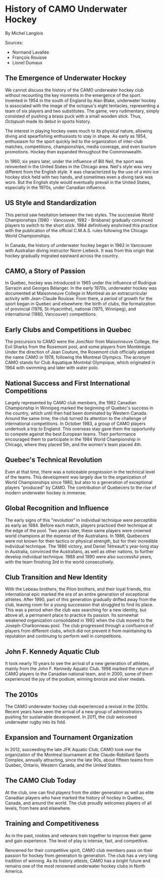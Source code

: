 # History of CAMO Underwater Hockey

By Michel Langlois

Sources:

* Normand Lavallée
* François Rouisse
* Lionel Dumaux

## The Emergence of Underwater Hockey

We cannot discuss the history of the CAMO underwater hockey club without recounting the key moments in the emergence of the sport. Invented in 1954 in the south of England by Alan Blake, underwater hockey is associated with the image of the octopus's eight tentacles, representing a team of six players and two substitutes. The game, very rudimentary, simply consisted of pushing a brass puck with a small wooden stick. Thus, *Octopush* made its debut in sports history.

The interest in playing hockey owes much to its physical nature, allowing diving and spearfishing enthusiasts to stay in shape. As early as 1954, enthusiasm for the sport quickly led to the organization of inter-club matches, competitions, championships, media coverage, and even tourism promotions. Hockey then expanded throughout the Commonwealth.

In 1960, six years later, under the influence of Bill Neil, the sport was reinvented in the United States in the Chicago area. Neil's style was very different from the English style. It was characterized by the use of a mini ice hockey stick held with two hands, and sometimes even a diving tank was worn. But the English style would eventually prevail in the United States, especially in the 1970s, under Canadian influence.

## US Style and Standardization
This period saw hesitation between the two styles. The successive World Championships (1980 - Vancouver, 1982 - Brisbane) gradually convinced players to switch to the short stick. 1984 definitively enshrined this practice with the publication of the official C.M.A.S. rules following the Chicago World Championships.

In Canada, the history of underwater hockey began in 1962 in Vancouver with Australian diving instructor Norm Liebeck. It was from this origin that hockey gradually migrated eastward across the country.

## CAMO, a Story of Passion

In Quebec, hockey was introduced in 1965 under the influence of Rodrigue Sarrazin and Georges Bélanger. In the early 1970s, underwater hockey was documented at Maisonneuve College in Montreal as an extracurricular activity with Jean-Claude Rouisse. From there, a period of growth for the sport began in Quebec and elsewhere: the birth of clubs, the formalization of provincial (1976, St-Hyacinthe), national (1975, Winnipeg), and international (1980, Vancouver) competitions.

## Early Clubs and Competitions in Quebec
The precursors to CAMO were the JoncNoir from Maisonneuve College, the Evil Sharks from the Rosemont pool, and some players from Montérégie. Under the direction of Jean Couture, the Rosemont club officially adopted the name CAMO in 1978, following the Montreal Olympics. The acronym CAMO stands for Club Aquatique Montréal Olympique, which originated in 1964 with swimming and later with water polo.

## National Success and First International Competitions
Largely represented by CAMO club members, the 1982 Canadian Championship in Winnipeg marked the beginning of Quebec's success in the country, which until then had been dominated by Western Canada. Around the same time, the club turned its attention to the challenge of international competitions. In October 1983, a group of CAMO players undertook a trip to England. This overseas stay gave them the opportunity to compete against the best European teams. Their performance encouraged them to participate in the 1984 World Championship in Chicago, where they placed 5th, and the women's team placed 4th.

## Quebec's Technical Revolution
Even at that time, there was a noticeable progression in the technical level of the teams. This development was largely due to the organization of World Championships since 1980, but also to a generation of exceptional players "produced" by CAMO. The contribution of Quebecers to the rise of modern underwater hockey is immense.

## Global Recognition and Influence
The early signs of this "revolution" in individual technique were perceptible as early as 1984. Before each match, players practiced their technique at the edge of the pool. Two years later, these same players were crowned world champions at the expense of the Australians. In 1986, Quebecers were not known for their tactics or physical strength, but for their incredible individual technique. The 1986 victory, and Daniel Tétreault's year-long stay in Australia, convinced the Australians, as well as other nations, to further develop individual technique. 1988 and 1990 were also successful years, with the team finishing 3rd in the world consecutively.

## Club Transition and New Identity
With the Lebeau brothers, the Pilon brothers, and their loyal friends, this international epic marked the era of an entire generation of exceptional athletes. After 1990, part of this generation gradually drifted away from the club, leaving room for a young succession that struggled to find its place. This was a period when the club was searching for a new identity, but above all, a permanent place to practice its passion. Its somewhat weakened organization consolidated in 1992 when the club moved to the Joseph-Charbonneau pool. The club progressed through a confluence of players from different clubs, which did not prevent it from maintaining its reputation and continuing to perform well in competitions.

## John F. Kennedy Aquatic Club

It took nearly 10 years to see the arrival of a new generation of athletes, mainly from the John F. Kennedy Aquatic Club. 1998 marked the return of CAMO players to the Canadian national team, and in 2000, some of them experienced the joy of the podium, winning bronze and silver medals.

## The 2010s

The CAMO underwater hockey club experienced a revival in the 2010s. Recent years have seen the arrival of a new group of administrators pushing for sustainable development. In 2011, the club welcomed underwater rugby into its fold.

## Expansion and Tournament Organization
In 2012, succeeding the late JFK Aquatic Club, CAMO took over the organization of the Montreal tournament at the Claude-Robillard Sports Complex, annually attracting, since the late 90s, about fifteen teams from Quebec, Ontario, Western Canada, and the United States.

## The CAMO Club Today

At the club, one can find players from the older generation as well as elite Canadian players who have marked the history of hockey in Quebec, Canada, and around the world. The club proudly welcomes players of all levels, from here and elsewhere.

## Training and Competitiveness
As in the past, rookies and veterans train together to improve their game and gain experience. The level of play is intense, fast, and competitive.

Renowned for their competitive spirit, CAMO club members pass on their passion for hockey from generation to generation. The club has a very long tradition of winning. As its history attests, CAMO has a bright future and remains one of the most renowned underwater hockey clubs in North America.
